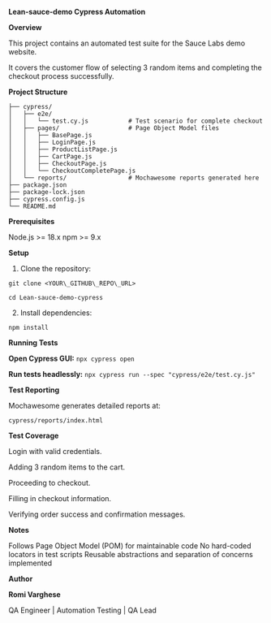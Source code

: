 **Lean-sauce-demo Cypress Automation**

**Overview**

This project contains an automated test suite for the Sauce Labs demo website.

It covers the customer flow of selecting 3 random items and completing the checkout process successfully.



**Project Structure**

```Lean-sauce-demo-cypress/
├── cypress/
│   ├── e2e/
│   │   └── test.cy.js           # Test scenario for complete checkout
│   ├── pages/                   # Page Object Model files
│   │   ├── BasePage.js
│   │   ├── LoginPage.js
│   │   ├── ProductListPage.js
│   │   ├── CartPage.js
│   │   ├── CheckoutPage.js
│   │   └── CheckoutCompletePage.js
│   └── reports/                 # Mochawesome reports generated here
├── package.json
├── package-lock.json
├── cypress.config.js
└── README.md
```

**Prerequisites**

Node.js >= 18.x
npm >= 9.x



**Setup**

1. Clone the repository:

```git clone <YOUR\_GITHUB\_REPO\_URL>```

```cd Lean-sauce-demo-cypress```

2. Install dependencies:

```npm install```

**Running Tests**

**Open Cypress GUI:**
```npx cypress open```

**Run tests headlessly:**
```npx cypress run --spec "cypress/e2e/test.cy.js"```

**Test Reporting**

Mochawesome generates detailed reports at:

```cypress/reports/index.html```

**Test Coverage**

Login with valid credentials.

Adding 3 random items to the cart.

Proceeding to checkout.

Filling in checkout information.

Verifying order success and confirmation messages.

**Notes**

Follows Page Object Model (POM) for maintainable code
No hard-coded locators in test scripts
Reusable abstractions and separation of concerns implemented



**Author**

**Romi Varghese**

QA Engineer | Automation Testing | QA Lead

